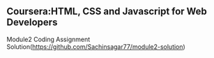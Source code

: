 ## Coursera:HTML, CSS and Javascript for Web Developers

Module2 Coding Assignment Solution(https://github.com/Sachinsagar77/module2-solution)








